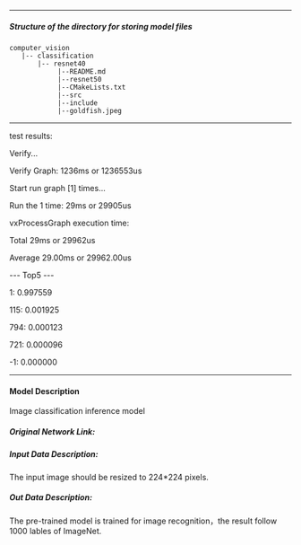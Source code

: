 *******************************************************************************
##### Structure of the directory for storing model files
```
computer_vision
   |-- classification   
       |-- resnet40
            |--README.md            
            |--resnet50   
            |--CMakeLists.txt   
            |--src
            |--include
            |--goldfish.jpeg
```
*******************************************************************************

  test results:

Verify...

Verify Graph: 1236ms or 1236553us

Start run graph [1] times...

Run the 1 time: 29ms or 29905us

vxProcessGraph execution time:

Total   29ms or 29962us

Average 29.00ms or 29962.00us


 --- Top5 ---
 
  1: 0.997559
  
115: 0.001925

794: 0.000123

721: 0.000096

 -1: 0.000000


*******************************************************************************
#### Model Description

Image classification inference model

##### Original Network Link:



##### Input Data Description:

The input image should be resized to 224*224 pixels.

##### Out Data Description:

The pre-trained model is trained for image recognition，the result follow 1000 lables of ImageNet.


